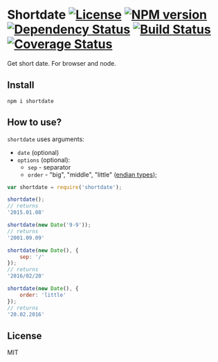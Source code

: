 # Shortdate [![License][LicenseIMGURL]][LicenseURL] [![NPM version][NPMIMGURL]][NPMURL] [![Dependency Status][DependencyStatusIMGURL]][DependencyStatusURL] [![Build Status][BuildStatusIMGURL]][BuildStatusURL] [![Coverage Status][CoverageIMGURL]][CoverageURL]

Get short date. For browser and node.

## Install

```
npm i shortdate
```

## How to use?
`shortdate` uses arguments:
- `date` (optional)
- `options` (optional):
    - `sep` - separator
    - `order` - "big", "middle", "little" ([endian types][EndianTypes]);

```js
var shortdate = require('shortdate');

shortdate();
// returns
'2015.01.08'

shortdate(new Date('9-9'));
// returns
'2001.09.09'

shortdate(new Date(), {
    sep: '/'
});
// returns
'2016/02/20'

shortdate(new Date(), {
    order: 'little'
});
// returns
'20.02.2016'
```

## License

MIT

[NPMIMGURL]:                https://img.shields.io/npm/v/shortdate.svg?style=flat
[BuildStatusIMGURL]:        https://img.shields.io/travis/coderaiser/shortdate/master.svg?style=flat
[DependencyStatusIMGURL]:   https://img.shields.io/david/coderaiser/shortdate.svg?style=flat
[LicenseIMGURL]:            https://img.shields.io/badge/license-MIT-317BF9.svg?style=flat
[NPMURL]:                   https://npmjs.org/package/shortdate "npm"
[BuildStatusURL]:           https://travis-ci.org/coderaiser/shortdate  "Build Status"
[DependencyStatusURL]:      https://david-dm.org/coderaiser/shortdate "Dependency Status"
[LicenseURL]:               https://tldrlegal.com/license/mit-license "MIT License"

[CoverageURL]:              https://coveralls.io/github/coderaiser/shortdate?branch=master
[CoverageIMGURL]:           https://coveralls.io/repos/coderaiser/shortdate/badge.svg?branch=master&service=github

[EndianTypes]:              https://en.wikipedia.org/wiki/Date_format_by_country
